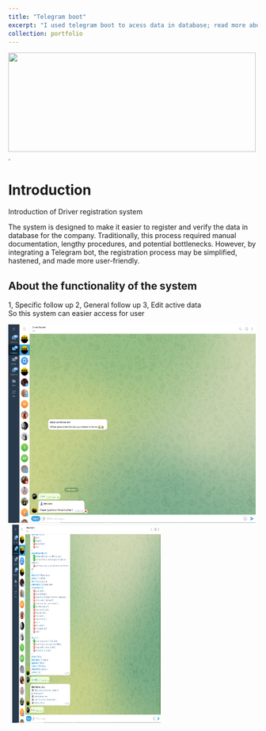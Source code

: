 ```yaml
---
title: "Telegram boot"
excerpt: "I used telegram boot to acess data in database; read more about it here."
collection: portfolio
---
```

<img src="https://github.com/Debsh/doddy.github.io/blob/fbbc33cb94fb3901661d8bf3c043f5f94c221004/images/Untitled%20design.png"  width="500" height="200" >.



# Introduction

Introduction of Driver registration system

The system is designed to make it easier to register and verify the data in database for the company.
Traditionally, this process required manual documentation, lengthy procedures, and potential bottlenecks. 
However, by integrating a Telegram bot, the registration process may be simplified, hastened, and made more user-friendly.

## About the functionality of the system
1, Specific follow up 
2, General follow up 
3, Edit active data  
So this system can easier access for user 

<img src="https://github.com/Debsh/doddy/blob/ab355ad96094b6867e5ab0f7c0521d1f0d474b78/images/2.3..png"  width="500" height="400" > &nbsp;
<img src="https://github.com/Debsh/doddy/blob/ab355ad96094b6867e5ab0f7c0521d1f0d474b78/images/2.7.png"  width="300" height="400">
